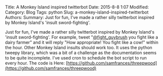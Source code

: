 Title: A Monkey Island inspired twitterbot
Date: 2015-8-8 1:07
Modified:
Category: Blog 
Tags: python
Slug: a-monkey-island-inspired-twitterbot
Authors:
Summary: Just for fun, I've made a rather silly twitterbot inspired by Monkey Island's 'insult sword-fighting'.

Just for fun, I've made a rather silly twitterbot inspired by Monkey Island's 'insult sword-fighting'. For example, tweet "[@fight_guybrush](https://twitter.com/fight_guybrush) you fight like a dairy farmer" and it will reply "How appropriate! You fight like a cow!" within the hour. Other Monkey Island insults should work too. It uses the python tweepy library, which was a bit of a challenge as the documentation seems to be quite incomplete. I've used cron to schedule the bot script to run every hour. The code is Here: [https://github.com/samfrances/threepwood](https://github.com/samfrances/threepwood)
